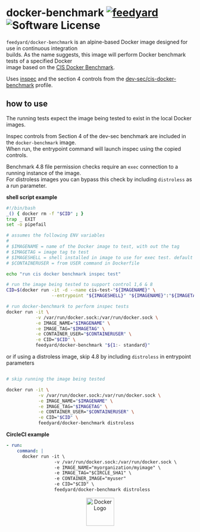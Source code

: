 # docker-benchmark [![feedyard](https://circleci.com/gh/feedyard/docker-benchmark.svg?style=shield)](https://app.circleci.com/pipelines/github/feedyard/docker-benchmark) ![Software License](https://img.shields.io/badge/license-MIT-blue.svg)  

`feedyard/docker-benchmark` is an alpine-based Docker image designed for use in continuous integration  
builds. As the name suggests, this image will perform Docker benchmark tests of a specified Docker  
image based on the [CIS Docker Benchmark](https://www.cisecurity.org/benchmark/docker/).  

Uses [inspec](https://www.inspec.io) and the section 4 controls from the [dev-sec/cis-docker-benchmark](https://github.com/dev-sec/cis-docker-benchmark) profile.

## how to use

The running tests expect the image being tested to exist in the local Docker images.  

Inspec controls from Section 4 of the dev-sec benchmark are included in the `docker-benchmark` image.  
When run, the entrypoint command will launch inspec using the copied controls.  

Benchmark 4.8 file permission checks require an `exec` connection to a running instance of the image.  
For distroless images you can bypass this check by including `distroless` as a run parameter.  

**shell script example**

```bash
#!/bin/bash
_() { docker rm -f "$CID" ; }
trap _ EXIT
set -o pipefail

# assumes the following ENV variables
#
# $IMAGENAME = name of the Docker image to test, with out the tag
# $IMAGETAG = image tag to test
# $IMAGESHELL = shell installed in image to use for exec test. default is /bin/bash
# $CONTAINERUSER = from USER command in Dockerfile

echo "run cis docker benchmark inspec test"

# run the image being tested to support control 1,6 & 8
CID=$(docker run -it -d --name cis-test-"${IMAGENAME}" \
                 --entrypoint "${IMAGESHELL}" "${IMAGENAME}":"${IMAGETAG}")

# run docker-benchmark to perform inspec tests
docker run -it \
           -v /var/run/docker.sock:/var/run/docker.sock \
           -e IMAGE_NAME="$IMAGENAME" \
           -e IMAGE_TAG="$IMAGETAG" \
           -e CONTAINER_USER="$CONTAINERUSER" \
           -e CID="$CID" \
           feedyard/docker-benchmark "${1:- standard}"
```
or if using a distroless image, skip 4.8 by including `distroless` in entrypoint parameters  

```bash

# skip running the image being tested

docker run -it \
            -v /var/run/docker.sock:/var/run/docker.sock \
            -e IMAGE_NAME="$IMAGENAME" \
            -e IMAGE_TAG="$IMAGETAG" \
            -e CONTAINER_USER="$CONTAINERUSER" \
            -e CID="$CID" \
            feedyard/docker-benchmark distroless
```
**CircleCI example**

```yaml
- run:
    command: |
      docker run -it \
                  -v /var/run/docker.sock:/var/run/docker.sock \
                  -e IMAGE_NAME="myorganization/myimage" \
                  -e IMAGE_TAG="$CIRCLE_SHA1" \
                  -e CONTAINER_IMAGE="myuser"
                  -e CID="$CID" \
                  feedyard/docker-benchmark distroless
```

<div align="center">
	<p>
		<img alt="Docker Logo" src="https://raw.github.com/CircleCI-Public/cimg-base/master/img/circle-docker.svg?sanitize=true" width="75" />
	</p>
</div>
